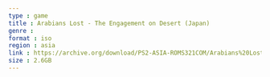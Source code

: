 ```yaml
---
type : game
title : Arabians Lost - The Engagement on Desert (Japan)
genre : 
format : iso
region : asia
link : https://archive.org/download/PS2-ASIA-ROMS321COM/Arabians%20Lost%20-%20The%20Engagement%20on%20Desert%20%28Japan%29.7z
size : 2.6GB
---
```

